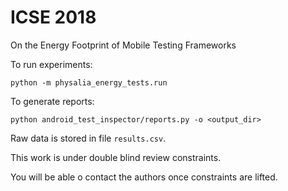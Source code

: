 # ICSE 2018

On the Energy Footprint of Mobile Testing Frameworks

To run experiments:

```
python -m physalia_energy_tests.run
```

To generate reports:

```
python android_test_inspector/reports.py -o <output_dir>
```

Raw data is stored in file `results.csv`.

This work is under double blind review constraints.

You will be able o contact the authors once constraints are lifted.
